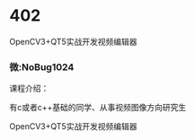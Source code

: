 # 402
OpenCV3+QT5实战开发视频编辑器
### 微:NoBug1024 


课程介绍：

有c或者c++基础的同学、从事视频图像方向研究生

OpenCV3+QT5实战开发视频编辑器
